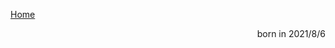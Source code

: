 <head>
	<meta charset="utf-8"/>
	<link rel="stylesheet" type="text/css" href="styleone.css">
</head>
<p><a href="Links.html">Home</a></p>
<p style="text-align: right;">born in 2021/8/6</p>
